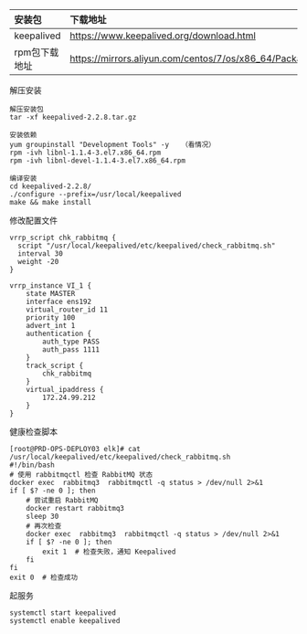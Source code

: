 | 安装包        | 下载地址                                                      |
| :--------- | :-------------------------------------------------------- |
| keepalived | <https://www.keepalived.org/download.html>                |
| rpm包下载地址   | <https://mirrors.aliyun.com/centos/7/os/x86_64/Packages/> |

解压安装

```shell
解压安装包
tar -xf keepalived-2.2.8.tar.gz

安装依赖
yum groupinstall "Development Tools" -y   （看情况）
rpm -ivh libnl-1.1.4-3.el7.x86_64.rpm
rpm -ivh libnl-devel-1.1.4-3.el7.x86_64.rpm

编译安装
cd keepalived-2.2.8/
./configure --prefix=/usr/local/keepalived
make && make install
```

修改配置文件

```shell
vrrp_script chk_rabbitmq {
  script "/usr/local/keepalived/etc/keepalived/check_rabbitmq.sh"
  interval 30
  weight -20
}

vrrp_instance VI_1 {
    state MASTER
    interface ens192
    virtual_router_id 11
    priority 100
    advert_int 1
    authentication {
        auth_type PASS
        auth_pass 1111
    }
    track_script {
        chk_rabbitmq
    }
    virtual_ipaddress {
        172.24.99.212
    }
}

```

健康检查脚本

```shell
[root@PRD-OPS-DEPLOY03 elk]# cat /usr/local/keepalived/etc/keepalived/check_rabbitmq.sh
#!/bin/bash
# 使用 rabbitmqctl 检查 RabbitMQ 状态
docker exec  rabbitmq3  rabbitmqctl -q status > /dev/null 2>&1
if [ $? -ne 0 ]; then
    # 尝试重启 RabbitMQ
    docker restart rabbitmq3
    sleep 30
    # 再次检查
    docker exec  rabbitmq3  rabbitmqctl -q status > /dev/null 2>&1
    if [ $? -ne 0 ]; then
        exit 1  # 检查失败，通知 Keepalived
    fi
fi
exit 0  # 检查成功
```

起服务

```shell
systemctl start keepalived
systemctl enable keepalived
```

